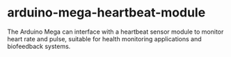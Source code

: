 # arduino-mega-heartbeat-module
The Arduino Mega can interface with a heartbeat sensor module to monitor heart rate and pulse, suitable for health monitoring applications and biofeedback systems.
